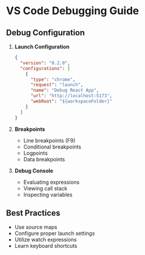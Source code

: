 
# VS Code Debugging Guide

## Debug Configuration

1. **Launch Configuration**
   ```json
   {
     "version": "0.2.0",
     "configurations": [
       {
         "type": "chrome",
         "request": "launch",
         "name": "Debug React App",
         "url": "http://localhost:5173",
         "webRoot": "${workspaceFolder}"
       }
     ]
   }
   ```

2. **Breakpoints**
   - Line breakpoints (F9)
   - Conditional breakpoints
   - Logpoints
   - Data breakpoints

3. **Debug Console**
   - Evaluating expressions
   - Viewing call stack
   - Inspecting variables

## Best Practices
- Use source maps
- Configure proper launch settings
- Utilize watch expressions
- Learn keyboard shortcuts
